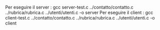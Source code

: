 Per eseguire il server : gcc server-test.c ../contatto/contatto.c ../rubrica/rubrica.c ../utenti/utenti.c -o server
Per eseguire il client : gcc client-test.c ../contatto/contatto.c ../rubrica/rubrica.c ../utenti/utenti.c -o client
